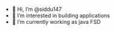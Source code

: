 - 👋 Hi, I’m @siddu147
- 👀 I’m interested in building applications
- 🌱 I’m currently working as java FSD


<!---
siddu147/siddu147 is a ✨ special ✨ repository because its `README.md` (this file) appears on your GitHub profile.
You can click the Preview link to take a look at your changes.
--->
